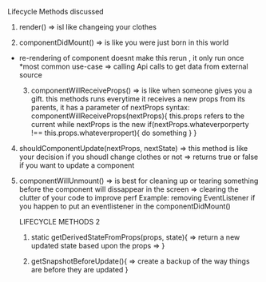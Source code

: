 Lifecycle Methods discussed

1. render() => isl like changeing your clothes

2. componentDidMount() => is like you were just born in this world

- re-rendering of component doesnt make this rerun ,
  it only run once
  \*most common use-case => calling Api calls to get data from external source

  3. componentWillReceiveProps() => is like when someone gives you a gift. this methods runs everytime it receives a new props from its parents, it has a parameter of nextProps
     syntax: componentWillReceiveProps(nextProps){
     this.props refers to the current while nextProps is the new
     if(nextProps.whateverporperty !== this.props.whateverpropert){
     do something
     }
     }

<!-- reminder: IT IS ALREADY DEPRECATED IN THE LASTEST REACT16 ABOVE -->

4. shouldComponentUpdate(nextProps, nextState) => this method is like your decision if you shoudl change clothes or not
   => returns true or false if you want to update a component

5. componentWillUnmount() => is best for cleaning up or tearing something before the component will dissappear in the screen
   => clearing the clutter of your code to improve perf
   Example: removing EventListener if you happen to put an eventlistener in the componentDidMount()

   <!-- --------------------------------- -->

   LIFECYCLE METHODS 2

   1. static getDerivedStateFromProps(props, state){
      => return a new updated state based upon the props
      =>
      }

   2. getSnapshotBeforeUpdate(){
      => create a backup of the way things are before they are updated
      }
